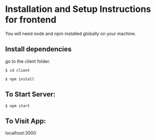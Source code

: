 # Installation and Setup Instructions for frontend

You will need node and npm installed globally on your machine.

## Install dependencies

go to the client folder.

```
$ cd client
```

```
$ npm install
```

## To Start Server:

```
$ npm start
```

## To Visit App:

localhost:3000
